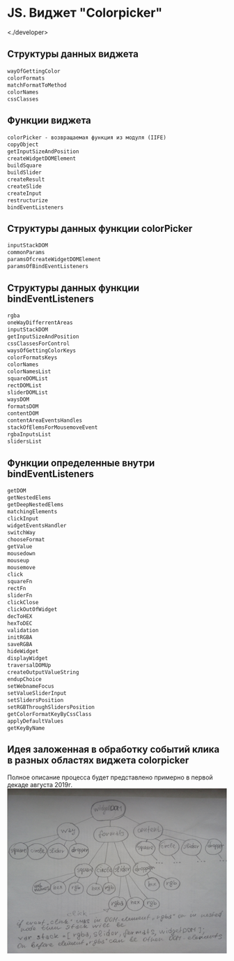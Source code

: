 JS. Виджет "Colorpicker"
========================
<./developer>

Структуры данных виджета
-------------------------
    wayOfGettingColor
    colorFormats
    matchFormatToMethod
    colorNames
    cssClasses

Функции виджета
---------------
    colorPicker - возвращаемая функция из модуля (IIFE)
    copyObject
    getInputSizeAndPosition
    createWidgetDOMElement
    buildSquare
    buildSlider
    createResult
    createSlide
    createInput
    restructurize
    bindEventListeners

Структуры данных функции colorPicker
------------------------------------
    inputStackDOM
    commonParams
    paramsOfcreateWidgetDOMElement
    paramsOfBindEventListeners

Структуры данных функции bindEventListeners
--------------------------
    rgba
    oneWayDifferrentAreas
    inputStackDOM
    getInputSizeAndPosition
    cssClassesForControl
    waysOfGettingColorKeys
    colorFormatsKeys
    colorNames
    colorNamesList
    squareDOMList
    rectDOMList
    sliderDOMList
    waysDOM
    formatsDOM
    contentDOM
    contentAreaEventsHandles
    stackOfElemsForMousemoveEvent
    rgbaInputsList
    slidersList

Функции определенные внутри bindEventListeners
--------------------------
    getDOM
    getNestedElems
    getDeepNestedElems
    matchingElements
    clickInput
    widgetEventsHandler
    switchWay
    chooseFormat
    getValue
    mousedown
    mouseup
    mousemove
    click
    squareFn
    rectFn
    sliderFn
    clickClose
    clickOutOfWidget
    decToHEX
    hexToDEC
    validation
    initRGBA
    saveRGBA
    hideWidget
    displayWidget
    traversalDOMUp
    createOutputValueString
    endupChoice
    setWebnameFocus
    setValueSliderInput
    setSlidersPosition
    setRGBThroughSlidersPosition
    getColorFormatKeyByCssClass
    applyDefaultValues
    getKeyByName


Идея заложенная в обработку событий клика в разных областях виджета colorpicker
-------------------------------------------------------------------------------

Полное описание процесса будет представлено примерно в первой декаде августа 2019г.
![DOM-дерево виджета](../../img/IMG_20190725_194412.jpg)